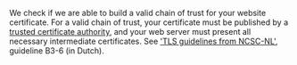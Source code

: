 We check if we are able to build a valid chain of trust for your website certificate. For a valid chain of trust, your certificate must be published by a [trusted certificate authority](https://www.mozilla.org/en-US/about/governance/policies/security-group/certs/), and your web server must present all necessary intermediate certificates. See ['TLS guidelines from NCSC-NL'](https://www.ncsc.nl/actueel/whitepapers/ict-beveiligingsrichtlijnen-voor-transport-layer-security-tls.html), guideline B3-6 (in Dutch).
